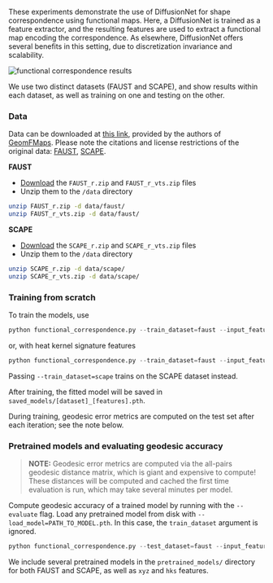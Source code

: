 These experiments demonstrate the use of DiffusionNet for shape correspondence using functional maps. Here, a DiffusionNet is trained as a feature extractor, and the resulting features are used to extract a functional map encoding the correspondence. As elsewhere, DiffusionNet offers several benefits in this setting, due to discretization invariance and scalability.

![functional correspondence results](https://github.com/nmwsharp/diffusion-net/blob/master/media/func_corr_results.png)

We use two distinct datasets (FAUST and SCAPE), and show results within each dataset, as well as training on one and testing on the other.

### Data

Data can be downloaded at [this link](https://nuage.lix.polytechnique.fr/index.php/s/LJFXrsTG22wYCXx), provided by the authors of [GeomFMaps](https://github.com/LIX-shape-analysis/GeomFmaps). Please note the citations and license restrictions of the original data: [FAUST](http://faust.is.tue.mpg.de/), [SCAPE](http://ai.stanford.edu/~drago/Projects/scape/scape.html).

**FAUST**

  - [Download](https://nuage.lix.polytechnique.fr/index.php/s/LJFXrsTG22wYCXx) the `FAUST_r.zip` and `FAUST_r_vts.zip` files
  - Unzip them to the `/data` directory

```sh
unzip FAUST_r.zip -d data/faust/
unzip FAUST_r_vts.zip -d data/faust/
```


**SCAPE**
  
  - [Download](https://nuage.lix.polytechnique.fr/index.php/s/LJFXrsTG22wYCXx) the `SCAPE_r.zip` and `SCAPE_r_vts.zip` files
  - Unzip them to the `/data` directory

```sh
unzip SCAPE_r.zip -d data/scape/
unzip SCAPE_r_vts.zip -d data/scape/
```

### Training from scratch

To train the models, use

```python
python functional_correspondence.py --train_dataset=faust --input_features=xyz
```
or, with heat kernel signature features
```python
python functional_correspondence.py --train_dataset=faust --input_features=hks
```

Passing `--train_dataset=scape` trains on the SCAPE dataset instead.

After training, the fitted model will be saved in `saved_models/[dataset]_[features].pth`.

During training, geodesic error metrics are computed on the test set after each iteration; see the note below.

### Pretrained models and evaluating geodesic accuracy

> **NOTE:** Geodesic error metrics are computed via the all-pairs geodesic distance matrix, which is giant and expensive to compute! These distances will be computed and cached the first time evaluation is run, which may take several minutes per model.

Compute geodesic accuracy of a trained model by running with the `--evaluate` flag. Load any pretrained model from disk with `--load_model=PATH_TO_MODEL.pth`. In this case, the `train_dataset` argument is ignored.

```python
python functional_correspondence.py --test_dataset=faust --input_features=hks --load_model=pretrained_models/faust_xyz.pth
```

We include several pretrained models in the `pretrained_models/` directory for both FAUST and SCAPE, as well as `xyz` and `hks` features.